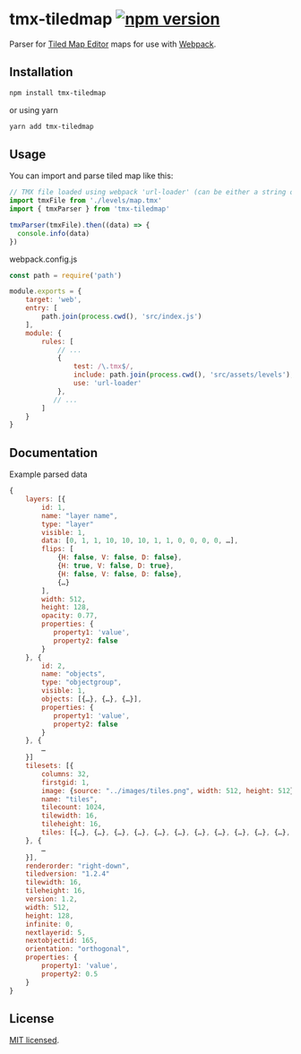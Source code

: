 # tmx-tiledmap [![npm version](https://badge.fury.io/js/tmx-tiledmap.svg)](//npmjs.com/package/tmx-tiledmap)

Parser for [Tiled Map Editor](http://www.mapeditor.org/) maps for use with [Webpack](https://webpack.js.org/).


## Installation

```sh
npm install tmx-tiledmap
```

or using yarn

```sh
yarn add tmx-tiledmap
```
## Usage

You can import and parse tiled map like this:

```js
// TMX file loaded using webpack 'url-loader' (can be either a string or URL encoded data)
import tmxFile from './levels/map.tmx'
import { tmxParser } from 'tmx-tiledmap'

tmxParser(tmxFile).then((data) => {
  console.info(data)
})
```

webpack.config.js

```js
const path = require('path')

module.exports = {
    target: 'web',
    entry: [
        path.join(process.cwd(), 'src/index.js')
    ],
    module: {
        rules: [
            // ...
            {
                test: /\.tmx$/,
                include: path.join(process.cwd(), 'src/assets/levels'),
                use: 'url-loader'
            },
           // ...
        ]
    }
}
```

## Documentation

Example parsed data

```js
{
    layers: [{
        id: 1,
        name: "layer name",
        type: "layer"
        visible: 1,
        data: [0, 1, 1, 10, 10, 10, 1, 1, 0, 0, 0, 0, …],
        flips: [
            {H: false, V: false, D: false},
            {H: true, V: false, D: true},
            {H: false, V: false, D: false},
            {…}
        ],
        width: 512,
        height: 128,
        opacity: 0.77,
        properties: {
           property1: 'value',
           property2: false   
        }
    }, {
        id: 2,
        name: "objects",
        type: "objectgroup",
        visible: 1,
        objects: [{…}, {…}, {…}],
        properties: {
           property1: 'value',
           property2: false   
        }
    }, {
        …
    }]
    tilesets: [{
        columns: 32,
        firstgid: 1,
        image: {source: "../images/tiles.png", width: 512, height: 512},
        name: "tiles",
        tilecount: 1024,
        tilewidth: 16,
        tileheight: 16,
        tiles: [{…}, {…}, {…}, {…}, {…}, {…}, {…}, {…}, {…}, {…}, {…}, {…}]
    }, {
        …
    }],
    renderorder: "right-down",
    tiledversion: "1.2.4"
    tilewidth: 16,
    tileheight: 16,
    version: 1.2,
    width: 512,
    height: 128,
    infinite: 0,
    nextlayerid: 5,
    nextobjectid: 165,
    orientation: "orthogonal",
    properties: {
        property1: 'value', 
        property2: 0.5
    }
}
```

## License

[MIT licensed](./LICENSE).
